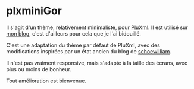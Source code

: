 # plxminiGor

Il s'agit d'un thème, relativement minimaliste, pour [PluXml](http://pluxml.org). Il est utilisé sur [mon blog](https://id-libre.org/blogigor), c'est d'ailleurs pour cela que je l'ai bidouillé.

C'est une adaptation du thème par défaut de PluXml, avec des modifications inspirées par un état ancien du blog de [schoewilliam](http://schoewilliam.fr).

Il n'est pas vraiment responsive, mais s'adapte à la taille des écrans, avec plus ou moins de bonheur.

Tout amélioration est bienvenue.
